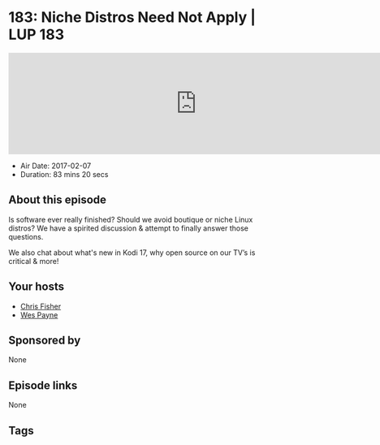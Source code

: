 # 183: Niche Distros Need Not Apply | LUP 183

<iframe src="https://player.fireside.fm/v2/RUkczH-V+ljwHuppP?theme=dark" width="740" height="200" frameborder="0" scrolling="no"></iframe>

* Air Date: 2017-02-07
* Duration: 83 mins 20 secs

## About this episode

Is software ever really finished? Should we avoid boutique or niche Linux distros? We have a spirited discussion & attempt to finally answer those questions.

We also chat about what's new in Kodi 17, why open source on our TV’s is critical & more!

## Your hosts
* [Chris Fisher](https://linuxunplugged.com/hosts/chrislas)
* [Wes Payne](https://linuxunplugged.com/hosts/wes)

## Sponsored by

None



## Episode links

None



## Tags

